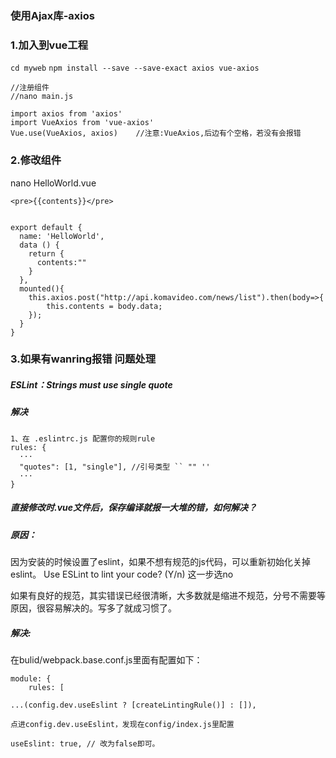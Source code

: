 ### 使用Ajax库-axios

### 1.加入到vue工程

`cd myweb`
`npm install --save --save-exact axios vue-axios`

```
//注册组件
//nano main.js

import axios from 'axios'
import VueAxios from 'vue-axios'
Vue.use(VueAxios, axios)    //注意:VueAxios,后边有个空格，若没有会报错

```

### 2.修改组件

nano HelloWorld.vue

```
<pre>{{contents}}</pre>


export default {
  name: 'HelloWorld',
  data () {
    return {
      contents:""
    }
  },
  mounted(){
	this.axios.post("http://api.komavideo.com/news/list").then(body=>{
		this.contents = body.data;
	});
  }
}
```

### 3.如果有wanring报错 问题处理

##### ESLint：Strings must use single quote

##### 解决
```
1、在 .eslintrc.js 配置你的规则rule
rules: {
  ···
  "quotes": [1, "single"], //引号类型 `` "" ''
  ···
}
```

##### 直接修改时.vue文件后，保存编译就报一大堆的错，如何解决？


##### 原因：
因为安装的时候设置了eslint，如果不想有规范的js代码，可以重新初始化关掉eslint。
Use ESLint to lint your code? (Y/n) 这一步选no

如果有良好的规范，其实错误已经很清晰，大多数就是缩进不规范，分号不需要等原因，很容易解决的。写多了就成习惯了。

##### 解决:

在bulid/webpack.base.conf.js里面有配置如下：

```
module: {
	rules: [

...(config.dev.useEslint ? [createLintingRule()] : []),

点进config.dev.useEslint，发现在config/index.js里配置

useEslint: true, // 改为false即可。

```












